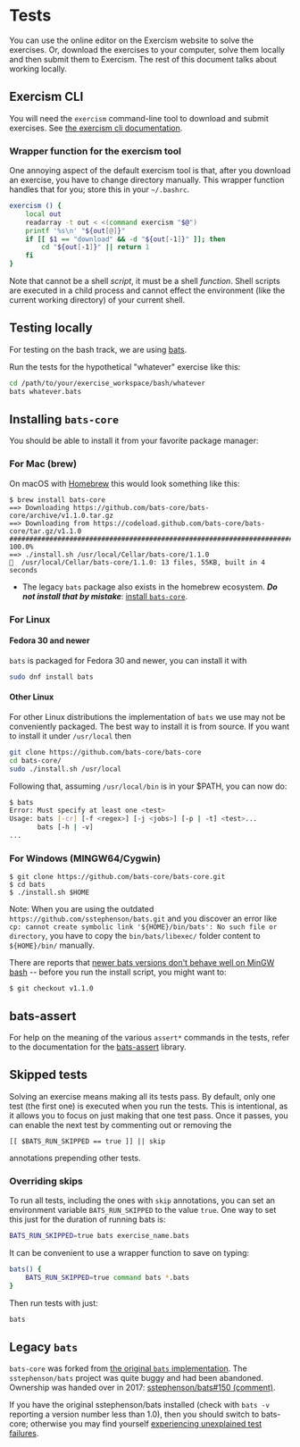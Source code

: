 # Tests

You can use the online editor on the Exercism website to solve the exercises.
Or, download the exercises to your computer, solve them locally and then submit them to Exercism.
The rest of this document talks about working locally.

## Exercism CLI

You will need the `exercism` command-line tool to download and submit exercises.
See [the exercism cli documentation][exercism-cli].

### Wrapper function for the exercism tool

One annoying aspect of the default exercism tool is that, after you download an exercise, you have to change directory manually.
This wrapper function handles that for you; store this in your `~/.bashrc`.

```bash
exercism () {
    local out
    readarray -t out < <(command exercism "$@")
    printf '%s\n' "${out[@]}"
    if [[ $1 == "download" && -d "${out[-1]}" ]]; then
        cd "${out[-1]}" || return 1
    fi
}
```

Note that cannot be a shell _script_, it must be a shell _function_.
Shell scripts are executed in a child process and cannot effect the environment (like the current working directory) of your current shell.

## Testing locally

For testing on the bash track, we are using [bats][bats].

Run the tests for the hypothetical "whatever" exercise like this:

```bash
cd /path/to/your/exercise_workspace/bash/whatever
bats whatever.bats
```

## Installing `bats-core`

You should be able to install it from your favorite package manager:

### For Mac (brew)

On macOS with [Homebrew][homebrew] this would look something like this:

```
$ brew install bats-core
==> Downloading https://github.com/bats-core/bats-core/archive/v1.1.0.tar.gz
==> Downloading from https://codeload.github.com/bats-core/bats-core/tar.gz/v1.1.0
######################################################################## 100.0%
==> ./install.sh /usr/local/Cellar/bats-core/1.1.0
🍺  /usr/local/Cellar/bats-core/1.1.0: 13 files, 55KB, built in 4 seconds
```

* The legacy `bats` package also exists in the homebrew ecosystem.
    **_Do not install that by mistake_**: <u>install `bats-core`</u>.

### For Linux

#### Fedora 30 and newer

`bats` is packaged for Fedora 30 and newer, you can install it with

```bash
sudo dnf install bats
```

#### Other Linux

For other Linux distributions the implementation of `bats` we use may not be conveniently packaged.
The best way to install it is from source.
If you want to install it under `/usr/local` then

```bash
git clone https://github.com/bats-core/bats-core
cd bats-core/
sudo ./install.sh /usr/local
```

Following that, assuming `/usr/local/bin` is in your $PATH, you can now do:

```bash
$ bats
Error: Must specify at least one <test>
Usage: bats [-cr] [-f <regex>] [-j <jobs>] [-p | -t] <test>...
       bats [-h | -v]
...
```

### For Windows (MINGW64/Cygwin)

```
$ git clone https://github.com/bats-core/bats-core.git
$ cd bats
$ ./install.sh $HOME
```

Note: When you are using the outdated `https://github.com/sstephenson/bats.git` and you discover an error like `cp: cannot create symbolic link '${HOME}/bin/bats': No such file or directory`, you have to copy the `bin/bats/libexec/` folder content to `${HOME}/bin/` manually.

There are reports that [newer bats versions don't behave well on MinGW bash][mingw-issues] -- before you run the install script, you might want to:

```
$ git checkout v1.1.0
```

## bats-assert

For help on the meaning of the various `assert*` commands in the tests, refer to the documentation for the [bats-assert][bats-assert] library.

## Skipped tests

Solving an exercise means making all its tests pass.
By default, only one test (the first one) is executed when you run the tests.
This is intentional, as it allows you to focus on just making that one test pass.
Once it passes, you can enable the next test by commenting out or removing the

    [[ $BATS_RUN_SKIPPED == true ]] || skip

annotations prepending other tests.

### Overriding skips

To run all tests, including the ones with `skip` annotations, you can set an environment variable `BATS_RUN_SKIPPED` to the value `true`. 
One way to set this just for the duration of running bats is:

```bash
BATS_RUN_SKIPPED=true bats exercise_name.bats
```

It can be convenient to use a wrapper function to save on typing:

```bash
bats() {
    BATS_RUN_SKIPPED=true command bats *.bats
}
```

Then run tests with just:

```bash
bats
```

## Legacy `bats`

`bats-core` was forked from [the original `bats` implementation][sstephenson-bats].
The `sstephenson/bats` project was quite buggy and had been abandoned.
Ownership was handed over in 2017: [sstephenson/bats#150 (comment)][bats-fork].

If you have the original sstephenson/bats installed (check with `bats -v` reporting a version number less than 1.0), then you should switch to bats-core; otherwise you may find yourself [experiencing unexplained test failures][legacy-failures].


[exercism-cli]: https://exercism.org/docs/using/solving-exercises/working-locally
[bats]: https://github.com/bats-core/bats-core
[bats-assert]: https://github.com/bats-core/bats-assert
[homebrew]: https://brew.sh/
[mingw-issues]: https://github.com/bats-core/bats-core/issues/256
[sstephenson-bats]: https://github.com/sstephenson/bats
[bats-fork]: https://github.com/sstephenson/bats/issues/150#issuecomment-323845404
[legacy-failures]: https://github.com/exercism/bash/pull/445
